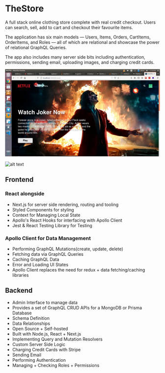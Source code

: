 # TheStore
A full stack online clothing store complete with real credit checkout. Users can search, sell, add to cart and checkout their favourite items.

The application has six main models — Users, Items, Orders, CartItems, OrderItems, and Roles — all of which are relational and showcase the power of relational GraphQL Queries.

The app also includes many server side bits including authentication, permissions, sending email, uploading images, and charging credit cards.


![alt text](<https://github.com/Avi-000-Avi/netflix_clone/blob/master/home.png>)

![alt text](<https://github.com/Avi-000-Avi/netflix_clone/blob/master/signin.png>)

## Frontend
### React alongside 
  - Next.js for server side rendering, routing and tooling
  - Styled Components for styling
  - Context for Managing Local State
  - Apollo's React Hooks for interfacing with Apollo Client
  - Jest & React Testing Library for Testing

### Apollo Client for Data Management
  - Performing GraphQL Mutations(create, update, delete)
  - Fetching data via GraphQL Queries
  - Caching GraphQL Data
  - Error and Loading UI States
  - Apollo Client replaces the need for redux + data fetching/caching libraries


## Backend
  - Admin Interface to manage data
  - Provides a set of GraphQL CRUD APIs for a MongoDB or Prisma Database
  - Schema Definition
  - Data Relationships
  - Open Source + Self-hosted
  - Built with Node.js, React + Next.js
  - Implementing Query and Mutation Resolvers
  - Custom Server Side Logic
  - Charging Credit Cards with Stripe
  - Sending Email
  - Performing Authentication
  - Managing + Checking Roles + Permissions
